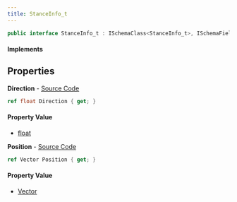 ```yaml
---
title: StanceInfo_t
---
```


```csharp
public interface StanceInfo_t : ISchemaClass<StanceInfo_t>, ISchemaField, ISchemaClass, INativeHandle
```

#### Implements

## Properties

**Direction** - [Source Code](https://github.com/swiftly-solution/swiftlys2/blob/master/managed/src/SwiftlyS2.Generated/Schemas/Interfaces/StanceInfo_t.cs#L18)

```csharp
ref float Direction { get; }
```

#### Property Value

- [float](https://learn.microsoft.com/dotnet/api/system.single)

**Position** - [Source Code](https://github.com/swiftly-solution/swiftlys2/blob/master/managed/src/SwiftlyS2.Generated/Schemas/Interfaces/StanceInfo_t.cs#L16)

```csharp
ref Vector Position { get; }
```

#### Property Value

- [Vector](/docs/api/shared/natives/vector)

